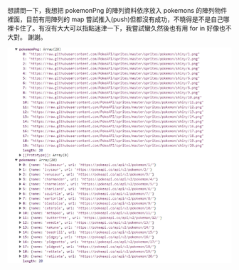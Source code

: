 想請問一下，我想把 pokemonPng 的陣列資料依序放入 pokemons 的陣列物件裡面，目前有用陣列的 map 嘗試推入(push)但都沒有成功，不曉得是不是自己哪裡卡住了。有沒有大大可以指點迷津一下，我嘗試蠻久然後也有用 for in 好像也不大對。 謝謝。

![two](./two.jpg)
